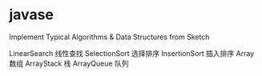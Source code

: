 # javase
Implement Typical Algorithms &amp; Data Structures from Sketch

LinearSearch 线性查找
SelectionSort 选择排序
InsertionSort 插入排序
Array 数组
ArrayStack 栈
ArrayQueue 队列

